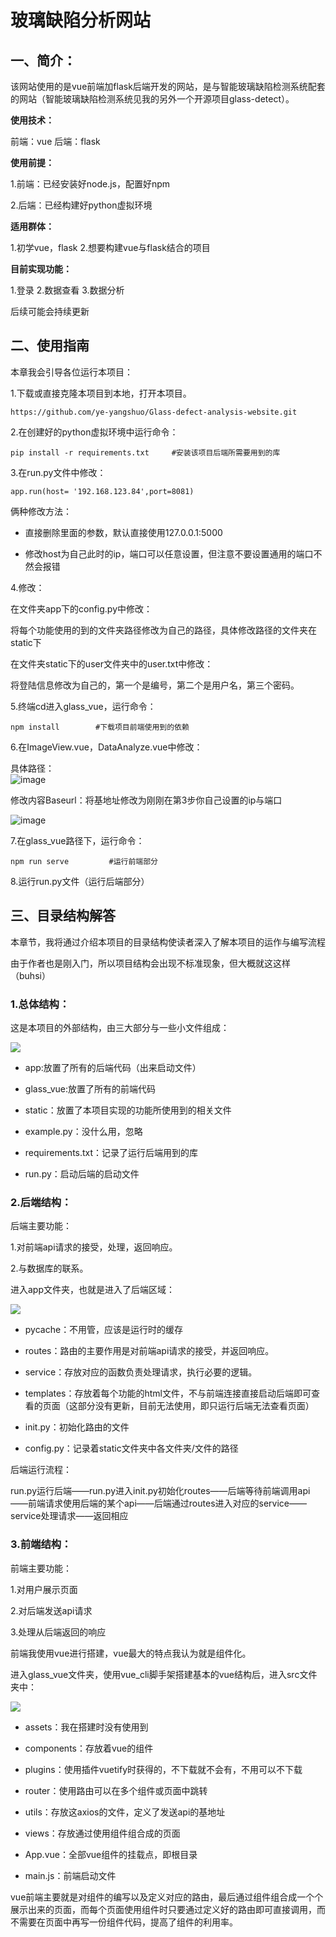 # &#x20;                   玻璃缺陷分析网站

## 一、简介：

该网站使用的是vue前端加flask后端开发的网站，是与智能玻璃缺陷检测系统配套的网站（智能玻璃缺陷检测系统见我的另外一个开源项目glass-detect）。

**使用技术：**

前端：vue    后端：flask

**使用前提：**

1.前端：已经安装好node.js，配置好npm

2.后端：已经构建好python虚拟环境

**适用群体：**

1.初学vue，flask     2.想要构建vue与flask结合的项目

**目前实现功能：**

1.登录        2.数据查看        3.数据分析

后续可能会持续更新

## 二、使用指南

本章我会引导各位运行本项目：

1.下载或直接克隆本项目到本地，打开本项目。

    https://github.com/ye-yangshuo/Glass-defect-analysis-website.git

2.在创建好的python虚拟环境中运行命令：

    pip install -r requirements.txt     #安装该项目后端所需要用到的库

3.在run.py文件中修改：

    app.run(host= '192.168.123.84',port=8081)

俩种修改方法：

*   直接删除里面的参数，默认直接使用127.0.0.1:5000

*   修改host为自己此时的ip，端口可以任意设置，但注意不要设置通用的端口不然会报错

4.修改：

在文件夹app下的config.py中修改：

将每个功能使用的到的文件夹路径修改为自己的路径，具体修改路径的文件夹在static下

在文件夹static下的user文件夹中的user.txt中修改：

将登陆信息修改为自己的，第一个是编号，第二个是用户名，第三个密码。

5.终端cd进入glass\_vue，运行命令：

    npm install        #下载项目前端使用到的依赖

6.在ImageView\.vue，DataAnalyze.vue中修改：

具体路径：\
![image](README_imgs/32d99780-41bd-11ef-96dd-83d6321fcfd1_20240714164353.jpeg?v=1\&type=image\&token=V1%3A5ny-_my9BM7mQLBH_aRpXVC0VZqHXEyPmBZlSsRSMyk)

修改内容Baseurl：将基地址修改为刚刚在第3步你自己设置的ip与端口

![image](README_imgs/62ae9e10-41bd-11ef-96dd-83d6321fcfd1_20240714164513.jpeg?v=1\&type=image\&token=V1%3At60FC0YZKFn_69dY4x9jJqn_LUEseHETeBNvGvEr76c)

7.在glass\_vue路径下，运行命令：

    npm run serve         #运行前端部分

8.运行run.py文件（运行后端部分）





## 三、目录结构解答

本章节，我将通过介绍本项目的目录结构使读者深入了解本项目的运作与编写流程

由于作者也是刚入门，所以项目结构会出现不标准现象，但大概就这这样（buhsi）

### 1.总体结构：

这是本项目的外部结构，由三大部分与一些小文件组成：

![](<README_imgs/c2daf990-41c8-11ef-be91-bb7ecf96b99b_20240714180639.jpeg?v=1\&type=image\&token=V1%3AH25zFylff9p6VzLWt21gZuzkcWAWdG6nacgF9m9D-r4>)

*   app:放置了所有的后端代码（出来启动文件）

*   glass\_vue:放置了所有的前端代码

*   static：放置了本项目实现的功能所使用到的相关文件

*   example.py：没什么用，忽略

*   requirements.txt：记录了运行后端用到的库

*   run.py：启动后端的启动文件

### 2.后端结构：

后端主要功能：

1.对前端api请求的接受，处理，返回响应。

2.与数据库的联系。



进入app文件夹，也就是进入了后端区域：

![](<README_imgs/cf460840-41c9-11ef-be91-bb7ecf96b99b_20240714181409.jpeg?v=1\&type=image\&token=V1%3AXinU004QTswO9BAULssY7AfKgjYcBpsLD2MoNfIZlEE>)

*   pycache：不用管，应该是运行时的缓存

*   routes：路由的主要作用是对前端api请求的接受，并返回响应。

*   service：存放对应的函数负责处理请求，执行必要的逻辑。

*   templates：存放着每个功能的html文件，不与前端连接直接启动后端即可查看的页面（这部分没有更新，目前无法使用，即只运行后端无法查看页面）

*   init.py：初始化路由的文件

*   config.py：记录着static文件夹中各文件夹/文件的路径

后端运行流程：

run.py运行后端——run.py进入init.py初始化routes——后端等待前端调用api——前端请求使用后端的某个api——后端通过routes进入对应的service——service处理请求——返回相应



### 3.前端结构：

前端主要功能：

1.对用户展示页面

2.对后端发送api请求

3.处理从后端返回的响应

前端我使用vue进行搭建，vue最大的特点我认为就是组件化。

进入glass\_vue文件夹，使用vue\_cli脚手架搭建基本的vue结构后，进入src文件夹中：

![](<README_imgs/e5698bf0-41cf-11ef-be91-bb7ecf96b99b_20240714185744.jpeg?v=1\&type=image\&token=V1%3AwapbqXvlHoT08Q0mqtf5f8mYuJRSPT1Dmeegs8G6oII>)

*   assets：我在搭建时没有使用到

*   components：存放着vue的组件

*   plugins：使用插件vuetify时获得的，不下载就不会有，不用可以不下载

*   router：使用路由可以在多个组件或页面中跳转

*   utils：存放这axios的文件，定义了发送api的基地址

*   views：存放通过使用组件组合成的页面

*   App.vue：全部vue组件的挂载点，即根目录

*   main.js：前端启动文件

vue前端主要就是对组件的编写以及定义对应的路由，最后通过组件组合成一个个展示出来的页面，而每个页面使用组件时只要通过定义好的路由即可直接调用，而不需要在页面中再写一份组件代码，提高了组件的利用率。







